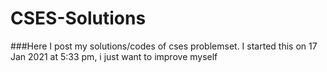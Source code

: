 # CSES-Solutions
###Here I post my solutions/codes of cses problemset.
I started this on 17 Jan 2021 at 5:33 pm, i just want to improve myself
